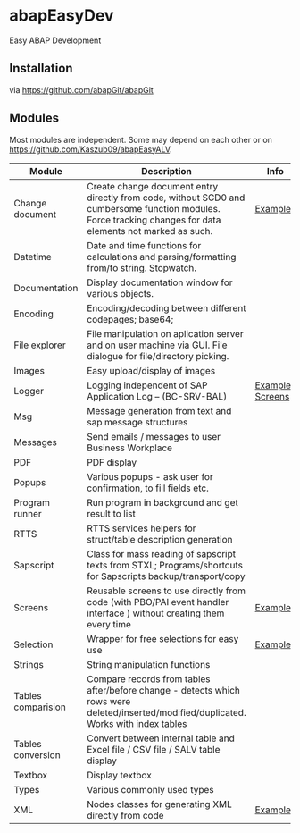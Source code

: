 # abapEasyDev
Easy ABAP Development

## Installation
via https://github.com/abapGit/abapGit

## Modules
Most modules are independent. Some may depend on each other or on https://github.com/Kaszub09/abapEasyALV.

| Module | Description | Info |
| - | - | - |
| Change document | Create change document entry directly from code, without SCD0 and cumbersome function modules. Force tracking changes for data elements not marked as such. | [Examples](src/zed_change_document/zed_change_document_ex/zed_cd_ex_simple_record_change.prog.abap)
| Datetime | Date and time functions for calculations and parsing/formatting from/to string. Stopwatch. | |
| Documentation | Display documentation window for various objects. | |
| Encoding | Encoding/decoding between different codepages; base64; |  
| File explorer | File manipulation on aplication server and on user machine via GUI. File dialogue for file/directory picking. | |
| Images | Easy upload/display of images | |
| Logger | Logging independent of SAP Application Log – (BC-SRV-BAL) | [Examples](src/zed_logger/zed_logger_examples/zed_logs_ex_simple_use.prog.abap) [Screens](docs/logger.md) |
| Msg | Message generation from text and sap message structures | |
| Messages | Send emails / messages to user Business Workplace | |
| PDF | PDF display | |
| Popups | Various popups - ask user for confirmation, to fill fields etc. | |
| Program runner | Run program in background and get result to list | |
| RTTS | RTTS services helpers for struct/table description generation | |
| Sapscript | Class for mass reading of sapscript texts from STXL; Programs/shortcuts for Sapscripts backup/transport/copy | |
| Screens | Reusable screens to use directly from code (with PBO/PAI event handler interface ) without creating them every time | [Examples](src/zed_screens/zed_screens_examples/zed_screens_ex_simple_display.prog.abap)|
| Selection | Wrapper for free selections for easy use | [Examples](src/zed_selection/zed_selection_ex/zed_selection_ex_simple_table.prog.abap) |
| Strings | String manipulation functions | |
| Tables comparision | Compare records from tables after/before change - detects which rows were deleted/inserted/modified/duplicated. Works with index tables | |
| Tables conversion | Convert between internal table and Excel file / CSV file / SALV table display | |
| Textbox | Display textbox | |
| Types | Various commonly used types | |
| XML | Nodes classes for generating XML directly from code | [Examples](src/zed_xml/zcl_ed_xml_root.clas.testclasses.abap) |
